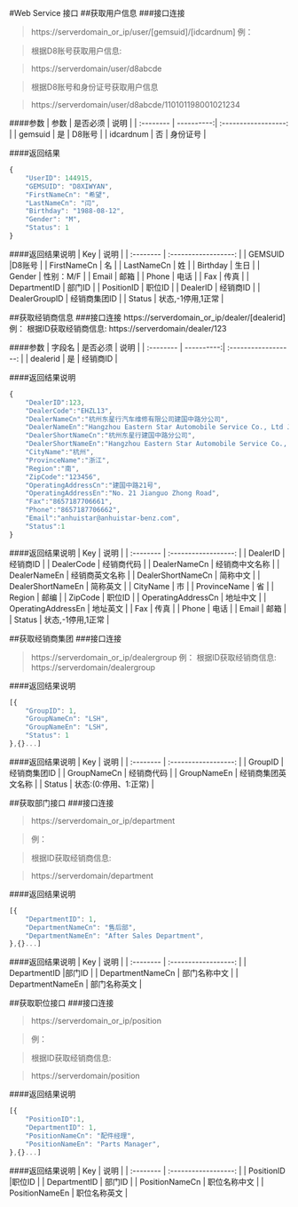 #Web Service 接口
##获取用户信息
###接口连接

> https://serverdomain_or_ip/user/[gemsuid]/[idcardnum]
> 例：

> 根据D8账号获取用户信息:

> https://serverdomain/user/d8abcde

>根据D8账号和身份证号获取用户信息

>https://serverdomain/user/d8abcde/110101198001021234

####参数
| 参数        |    是否必须 | 说明                  |
| :--------  | ----------:| :------------------: |
| gemsuid     |          是 |  D8账号      |
| idcardnum   |          否 |  身份证号      |

####返回结果
```javascript
{
    "UserID": 144915,
    "GEMSUID": "D8XIWYAN",
    "FirstNameCn": "希望",
    "LastNameCn": "闫",
    "Birthday": "1988-08-12",
    "Gender": "M",
    "Status": 1
}
```
####返回结果说明
| Key        | 说明                  |
| :--------  | :------------------: |
| GEMSUID     |D8账号      |
| FirstNameCn   | 名      |
| LastNameCn   | 姓       |
| Birthday   | 生日      |
| Gender   | 性别：M/F      |
| Email   | 邮箱      |
| Phone   | 电话      |
| Fax   | 传真      |
| DepartmentID   | 部门ID      |
| PositionID   | 职位ID      |
| DealerID   | 经销商ID      |
| DealerGroupID   | 经销商集团ID      |
| Status   | 状态,-1停用,1正常      |

##获取经销商信息
###接口连接
  https://serverdomain_or_ip/dealer/[dealerid]
  例：
  根据ID获取经销商信息:
  https://serverdomain/dealer/123

####参数
| 字段名        |    是否必须 | 说明                  |
| :--------  | ----------:| :------------------: |
| dealerid     |          是 |  经销商ID      |

####返回结果说明
```javascript
{
	"DealerID":123,
	"DealerCode":"EHZL13",
	"DealerNameCn":"杭州东星行汽车维修有限公司建国中路分公司",
	"DealerNameEn":"Hangzhou Eastern Star Automobile Service Co., Ltd Jianguo Zhong Road Branch",
	"DealerShortNameCn":"杭州东星行建国中路分公司",
	"DealerShortNameEn":"Hangzhou Eastern Star Automobile Service Co., Ltd Jianguo Zhong Road Branch",
	"CityName":"杭州",
	"ProvinceName":"浙江",
	"Region":"南",
	"ZipCode":"123456",
	"OperatingAddressCn":"建国中路21号",
	"OperatingAddressEn":"No. 21 Jianguo Zhong Road",
	"Fax":"8657187706661",
	"Phone":"8657187706662",
	"Email":"anhuistar@anhuistar-benz.com",
	"Status":1
}
```
####返回结果说明
| Key        | 说明                  |
| :--------  | :------------------: |
| DealerID     |经销商ID      |
| DealerCode   | 经销商代码      |
| DealerNameCn   | 经销商中文名称       |
| DealerNameEn   | 经销商英文名称      |
| DealerShortNameCn   | 简称中文      |
| DealerShortNameEn   | 简称英文      |
| CityName   | 市      |
| ProvinceName   | 省      |
| Region   | 邮编      |
| ZipCode   | 职位ID      |
| OperatingAddressCn   | 地址中文      |
| OperatingAddressEn   | 地址英文      |
| Fax   | 传真      |
| Phone   | 电话      |
| Email   | 邮箱      |
| Status   | 状态,-1停用,1正常      |

##获取经销商集团
###接口连接
> https://serverdomain_or_ip/dealergroup
> 例：
> 根据ID获取经销商信息:
> https://serverdomain/dealergroup


####返回结果说明
```javascript
[{
    "GroupID": 1, 
    "GroupNameCn": "LSH", 
    "GroupNameEn": "LSH", 
    "Status": 1
},{}...]
```
####返回结果说明
| Key        | 说明                  |
| :--------  | :------------------: |
| GroupID     |经销商集团ID      |
| GroupNameCn   | 经销商代码      |
| GroupNameEn   | 经销商集团英文名称       |
| Status   | 状态:(0:停用、1:正常)      |

##获取部门接口
###接口连接
> https://serverdomain_or_ip/department

> 例：

> 根据ID获取经销商信息:

> https://serverdomain/department

####返回结果说明
```javascript
[{
    "DepartmentID": 1, 
    "DepartmentNameCn": "售后部", 
    "DepartmentNameEn": "After Sales Department", 
},{}...]
```
####返回结果说明
| Key        | 说明                  |
| :--------  | :------------------: |
| DepartmentID     |部门ID      |
| DepartmentNameCn   | 部门名称中文      |
| DepartmentNameEn   | 部门名称英文       |

##获取职位接口
###接口连接
> https://serverdomain_or_ip/position

> 例：

> 根据ID获取经销商信息:

> https://serverdomain/position

####返回结果说明
```javascript
[{
    "PositionID":1,
    "DepartmentID": 1, 
    "PositionNameCn": "配件经理", 
    "PositionNameEn": "Parts Manager", 
},{}...]
```
####返回结果说明
| Key        | 说明                  |
| :--------  | :------------------: |
| PositionID     |职位ID      |
| DepartmentID   | 部门ID      |
| PositionNameCn   | 职位名称中文       |
| PositionNameEn   | 职位名称英文       |

